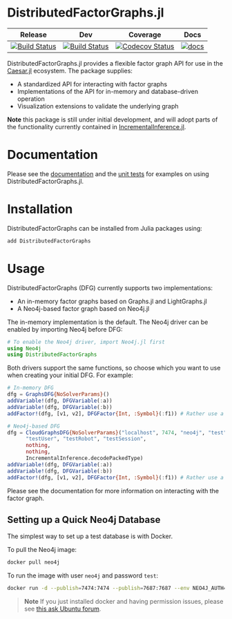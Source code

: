 # DistributedFactorGraphs.jl

Release | Dev | Coverage | Docs
---------|-----|----------|------
[![Build Status](https://travis-ci.org/JuliaRobotics/DistributedFactorGraphs.jl.svg?branch=release/v0.5)](https://travis-ci.org/JuliaRobotics/DistributedFactorGraphs.jl) |  [![Build Status](https://travis-ci.org/JuliaRobotics/DistributedFactorGraphs.jl.svg?branch=master)](https://travis-ci.org/JuliaRobotics/DistributedFactorGraphs.jl) | [![Codecov Status](https://codecov.io/gh/JuliaRobotics/DistributedFactorGraphs.jl/branch/master/graph/badge.svg)](https://codecov.io/gh/JuliaRobotics/DistributedFactorGraphs.jl) | [![docs](https://img.shields.io/badge/docs-latest-blue.svg)](http://juliarobotics.github.io/DistributedFactorGraphs.jl/latest/)

DistributedFactorGraphs.jl provides a flexible factor graph API for use in the [Caesar.jl](https://github.com/JuliaRobotics/Caesar.jl) ecosystem. The package supplies:
* A standardized API for interacting with factor graphs
* Implementations of the API for in-memory and database-driven operation
* Visualization extensions to validate the underlying graph

**Note** this package is still under initial development, and will adopt parts of the functionality currently contained in [IncrementalInference.jl](http://www.github.com/JuliaRobotics/IncrementalInference.jl).

# Documentation
Please see the [documentation](http://juliarobotics.github.io/DistributedFactorGraphs.jl/latest/) and the [unit tests](https://github.com/JuliaRobotics/DistributedFactorGraphs.jl/tree/master/test) for examples on using DistributedFactorGraphs.jl.

# Installation
DistributedFactorGraphs can be installed from Julia packages using:
```julia
add DistributedFactorGraphs
```

# Usage
DistributedFactorGraphs (DFG) currently supports two implementations:
* An in-memory factor graphs based on Graphs.jl and LightGraphs.jl
* A Neo4j-based factor graph based on Neo4j.jl

The in-memory implementation is the default. The Neo4j driver can be enabled by importing Neo4j before DFG:

```julia
# To enable the Neo4j driver, import Neo4j.jl first
using Neo4j
using DistributedFactorGraphs
```

Both drivers support the same functions, so choose which you want to use when creating your initial DFG. For example:

```julia
# In-memory DFG
dfg = GraphsDFG{NoSolverParams}()
addVariable!(dfg, DFGVariable(:a))
addVariable!(dfg, DFGVariable(:b))
addFactor!(dfg, [v1, v2], DFGFactor{Int, :Symbol}(:f1)) # Rather use a RoME-type factor here (e.g. Pose2Pose2) rather than an Int, this is just for demonstrative purposes.
```

```julia
# Neo4j-based DFG
dfg = CloudGraphsDFG{NoSolverParams}("localhost", 7474, "neo4j", "test",
      "testUser", "testRobot", "testSession",
      nothing,
      nothing,
      IncrementalInference.decodePackedType)
addVariable!(dfg, DFGVariable(:a))
addVariable!(dfg, DFGVariable(:b))
addFactor!(dfg, [v1, v2], DFGFactor{Int, :Symbol}(:f1)) # Rather use a RoME-type factor here (e.g. Pose2Pose2) rather than an Int, this is just for demonstrative purposes.
```

Please see the documentation for more information on interacting with the factor graph.

## Setting up a Quick Neo4j Database
The simplest way to set up a test database is with Docker.

To pull the Neo4j image:
```bash
docker pull neo4j
```

To run the image with user `neo4j` and password `test`:

```bash
docker run -d --publish=7474:7474 --publish=7687:7687 --env NEO4J_AUTH=neo4j/test neo4j
```

> **Note** If you just installed docker and having permission issues, please see [this ask Ubuntu forum](https://askubuntu.com/questions/941816/permission-denied-when-running-docker-after-installing-it-as-a-snap).
